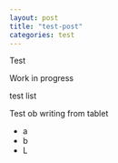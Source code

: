 ```yaml
---
layout: post
title: "test-post"
categories: test
---
```


Test

Work in progress

test list

Test ob writing from tablet 

* a
* b
* L




